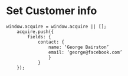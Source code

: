 # Set Customer info

```text
window.acquire = window.acquire || [];
	acquire.push({
		fields: {
			contact: {
				name: ‘George Bairston’
				email: ‘george@facebook.com’
				}
			}
	});
```

